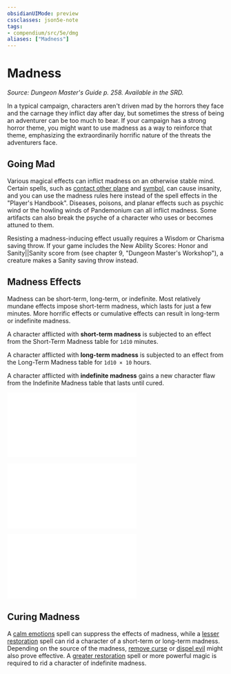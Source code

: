 ```yaml
---
obsidianUIMode: preview
cssclasses: json5e-note
tags:
- compendium/src/5e/dmg
aliases: ["Madness"]
---
```

# Madness
*Source: Dungeon Master's Guide p. 258. Available in the SRD.* 

In a typical campaign, characters aren't driven mad by the horrors they face and the carnage they inflict day after day, but sometimes the stress of being an adventurer can be too much to bear. If your campaign has a strong horror theme, you might want to use madness as a way to reinforce that theme, emphasizing the extraordinarily horrific nature of the threats the adventurers face.

## Going Mad

Various magical effects can inflict madness on an otherwise stable mind. Certain spells, such as [contact other plane](/compendium/spells/contact-other-plane.md) and [symbol](/compendium/spells/symbol.md), can cause insanity, and you can use the madness rules here instead of the spell effects in the "Player's Handbook". Diseases, poisons, and planar effects such as psychic wind or the howling winds of Pandemonium can all inflict madness. Some artifacts can also break the psyche of a character who uses or becomes attuned to them.

Resisting a madness-inducing effect usually requires a Wisdom or Charisma saving throw. If your game includes the New Ability Scores: Honor and Sanity||Sanity score from  (see chapter 9, "Dungeon Master's Workshop"), a creature makes a Sanity saving throw instead.

## Madness Effects

Madness can be short-term, long-term, or indefinite. Most relatively mundane effects impose short-term madness, which lasts for just a few minutes. More horrific effects or cumulative effects can result in long-term or indefinite madness.

A character afflicted with **short-term madness** is subjected to an effect from the Short-Term Madness table for `1d10` minutes.

A character afflicted with **long-term madness** is subjected to an effect from the Long-Term Madness table for `1d10 × 10` hours.

A character afflicted with **indefinite madness** gains a new character flaw from the Indefinite Madness table that lasts until cured.

![Short-Term Madness](/compendium/tables/short-term-madness.md)

![Long-Term Madness](/compendium/tables/long-term-madness.md)

![Indefinite Madness](/compendium/tables/indefinite-madness.md)

## Curing Madness

A [calm emotions](/compendium/spells/calm-emotions.md) spell can suppress the effects of madness, while a [lesser restoration](/compendium/spells/lesser-restoration.md) spell can rid a character of a short-term or long-term madness. Depending on the source of the madness, [remove curse](/compendium/spells/remove-curse.md) or [dispel evil](/compendium/spells/dispel-evil-and-good.md) might also prove effective. A [greater restoration](/compendium/spells/greater-restoration.md) spell or more powerful magic is required to rid a character of indefinite madness.
